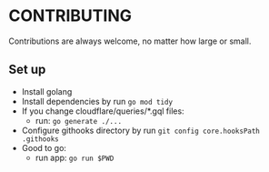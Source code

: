 # CONTRIBUTING

Contributions are always welcome, no matter how large or small.

## Set up

- Install golang
- Install dependencies by run `go mod tidy`
- If you change cloudflare/queries/*.gql files:
  - run: `go generate ./...`
- Configure githooks directory by run `git config core.hooksPath .githooks`
- Good to go:
  - run app: `go run $PWD`
